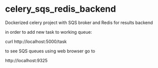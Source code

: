 # celery_sqs_redis_backend

Dockerized celery project with SQS broker and Redis for results backend

in order to add new task to working queue:

curl http://localhost:5000/task

to see SQS queues using web browser go to 

http://localhost:9325

